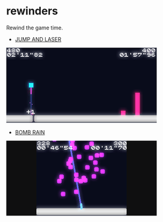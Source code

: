 # rewinders

Rewind the game time.

- [JUMP AND LASER](https://abagames.github.io/rewinders/build/jumpandlaser/)

[![JUMP AND LASER screenshot](./docs/screenshots/jumpandlaser.gif)](https://abagames.github.io/rewinders/build/jumpandlaser/)

- [BOMB RAIN](https://abagames.github.io/rewinders/build/bombrain/)

[![JUMP AND LASER screenshot](./docs/screenshots/bombrain.gif)](https://abagames.github.io/rewinders/build/bombrain/)
